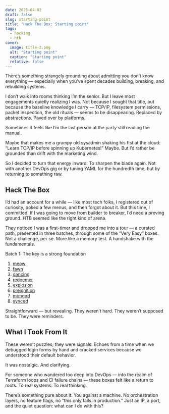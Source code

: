 ```yaml
---
date: 2025-04-02
draft: false
slug: starting-point
title: "Hack The Box: Starting point"
tags:
  - hacking
  - htb
cover:
  image: title-2.png
  alt: "Starting point"
  caption: "Starting point"
  relative: false
---
```


There’s something strangely grounding about admitting you don’t know everything — especially when you’ve spent decades building, breaking, and rebuilding systems.

I don’t walk into rooms thinking I’m the senior. But I leave most engagements quietly realizing I was. Not because I sought that title, but because the baseline knowledge I carry — TCP/IP, filesystem permissions, packet inspection, the old rituals — seems to be disappearing. Replaced by abstractions. Paved over by platforms.

Sometimes it feels like I’m the last person at the party still reading the manual.

Maybe that makes me a grumpy old sysadmin shaking his fist at the cloud: “Learn TCP/IP before spinning up Kubernetes!” Maybe. But I’d rather be grounded than drift with the marketing wind.

So I decided to turn that energy inward. To sharpen the blade again. Not with another DevOps gig or by tuning YAML for the hundredth time, but by returning to something raw.

## Hack The Box

I’d had an account for a while — like most tech folks, I registered out of curiosity, poked a few menus, and then forgot about it. But this time, I committed. If I was going to move from builder to breaker, I’d need a proving ground. HTB seemed like the right kind of arena.

They noticed I was a first-timer and dropped me into a tour — a curated path, presented in three batches, through some of the “Very Easy” boxes. Not a challenge, per se. More like a memory test. A handshake with the fundamentals.

Batch 1: The key is a strong foundation
1. [meow](/posts/htb-meow "meow")
2. [fawn](/posts/htb-fawn "fawn")
3. [dancing](/posts/htb-dancing "dancing")
4. [redeemer](/posts/htb-redeemer "redeemer")
5. [explosion](/posts/htb-explosion "explosion")
6. [preignition](/posts/htb-preignition "preignition")
7. [mongod](/posts/htb-mongod "mongod")
8. [synced](/posts/htb-sync "sync")

Straightforward — but revealing. They weren’t hard. They weren’t supposed to be. They were reminders.

## What I Took From It

These weren’t puzzles; they were signals. Echoes from a time when we debugged login forms by hand and cracked services because we understood their default behavior.

It was nostalgic. And clarifying.

For someone who wandered too deep into DevOps — into the realm of Terraform loops and CI failure chains — these boxes felt like a return to roots. To real systems. To real thinking.

There’s something pure about it. You against a machine. No orchestration layers, no feature flags, no “this only fails in production.” Just an IP, a port, and the quiet question: what can I do with this?
